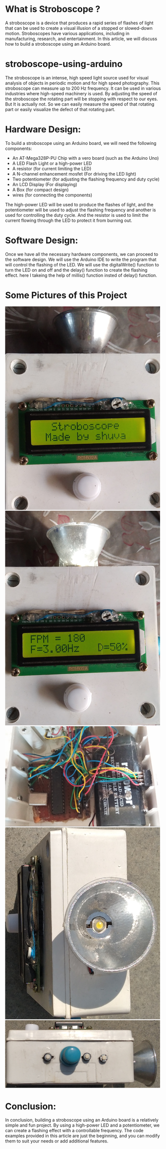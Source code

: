 # What is Stroboscope ?
A stroboscope is a device that produces a rapid series of flashes of light that can be used to create a visual illusion of a stopped or slowed-down motion. Stroboscopes have various applications, including in manufacturing, research, and entertainment. In this article, we will discuss how to build a stroboscope using an Arduino board.

# stroboscope-using-arduino
The stroboscope is an intense, high speed light source used for visual analysis of objects in periodic motion and for high speed photography.
This stroboscope can measure up to 200 Hz frequency. It can be used in various industries where high-speed machinery is used. By adjusting the speed of the stroboscope the rotating part will be stopping with respect to our eyes. But It is actually not. So we can easily measure the speed of that rotating part or easily visualize the defect of that rotating part.

# Hardware Design:
To build a stroboscope using an Arduino board, we will need the following components:

- An AT-Mega328P-PU Chip with a vero board (such as the Arduino Uno)
- A LED Flash Light or a high-power LED
- A resistor (for current limiting the LED)
- A N-channel enhancement mosfet (For driving the LED light)
- Two potentiometer (for adjusting the flashing frequency and duty cycle)
- An LCD Display (For displaying)
- A Box (for compact design)
- wires (for connecting the components)

The high-power LED will be used to produce the flashes of light, and the potentiometer will be used to adjust the flashing frequency and another is used for controlling the duty cycle. And the resistor is used to limit the current flowing through the LED to protect it from burning out.

# Software Design:
Once we have all the necessary hardware components, we can proceed to the software design. We will use the Arduino IDE to write the program that will control the flashing of the LED. We will use the digitalWrite() function to turn the LED on and off and the delay() function to create the flashing effect. here I takeing the help of millis() function insted of delay() function.

# Some Pictures of this Project
<img src="https://github.com/shuvabratadey/stroboscope-using-arduino/blob/main/Stroboscope%20Pictures/Starting%20Time.jpg" width="500"/>
<img src="https://github.com/shuvabratadey/stroboscope-using-arduino/blob/main/Stroboscope%20Pictures/Start%20Measurement.jpg" width="500"/>
<img src="https://github.com/shuvabratadey/stroboscope-using-arduino/blob/main/Stroboscope%20Pictures/Internal%20Circuit.jpg" width="500"/>
</br><img src="https://github.com/shuvabratadey/stroboscope-using-arduino/blob/main/Stroboscope%20Pictures/Front%20Side.jpg" width="500"/>
</br><img src="https://github.com/shuvabratadey/stroboscope-using-arduino/blob/main/Stroboscope%20Pictures/Right%20Side.jpg" width="500"/>

# Conclusion:
In conclusion, building a stroboscope using an Arduino board is a relatively simple and fun project. By using a high-power LED and a potentiometer, we can create a flashing effect with a controllable frequency. The code examples provided in this article are just the beginning, and you can modify them to suit your needs or add additional features.
